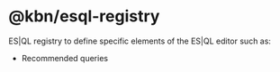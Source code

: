# @kbn/esql-registry

ES|QL registry to define specific elements of the ES|QL editor such as:

- Recommended queries
